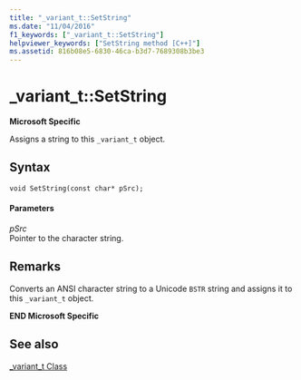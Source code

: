 ```yaml
---
title: "_variant_t::SetString"
ms.date: "11/04/2016"
f1_keywords: ["_variant_t::SetString"]
helpviewer_keywords: ["SetString method [C++]"]
ms.assetid: 816b08e5-6830-46ca-b3d7-7689308b3be3
---
```

# _variant_t::SetString

**Microsoft Specific**

Assigns a string to this `_variant_t` object.

## Syntax

```
void SetString(const char* pSrc);
```

#### Parameters

*pSrc*<br/>
Pointer to the character string.

## Remarks

Converts an ANSI character string to a Unicode `BSTR` string and assigns it to this `_variant_t` object.

**END Microsoft Specific**

## See also

[_variant_t Class](../cpp/variant-t-class.md)
